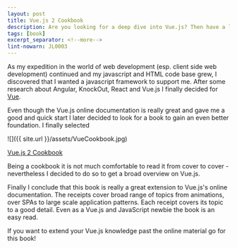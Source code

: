 ```yaml
---
layout: post
title: Vue.js 2 Cookbook
description: Are you looking for a deep dive into Vue.js? Then have a look at this book.
tags: [book]
excerpt_separator: <!--more-->
lint-nowarn: JL0003
---
```


As my expedition in the world of web development (esp. client side web development) continued and my javascript and HTML code base grew,
I discovered that I wanted a javascript framework to support me. After some research about Angular, KnockOut, React and Vue.js I finally 
decided for [Vue](https://vuejs.org/). 

Even though the Vue.js online documentation is really great and gave me a good and quick start I later decided to look for a book
to gain an even better foundation. I finally selected


![]({{ site.url }}/assets/VueCookbook.jpg)

[Vue.js 2 Cookbook](https://www.amazon.com/Vue-js-2-Cookbook-Andrea-Passaglia/dp/1786468093/ref=sr_1_1?ie=UTF8&qid=1513430297&sr=8-1&keywords=vue+cookbook)
<!--more-->
Being a cookbook it is not much comfortable to read it from cover to cover - nevertheless I decided to do so to get a broad overview
on Vue.js. 

Finally I conclude that this book is really a great extension to Vue.js's online documentation. The receipts cover broad range of topics 
from animations, over SPAs to large scale application patterns. Each receipt covers its topic to a good detail. Even as a Vue.js and 
JavaScript newbie the book is an easy read.

If you want to extend your Vue.js knowledge past the online material go for this book!
